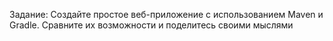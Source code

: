 Задание: Создайте простое веб-приложение с использованием Maven и Gradle. 
Сравните их возможности и поделитесь своими мыслями
